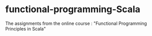functional-programming-Scala
============================

The assignments from the online course : "Functional Programming Principles in Scala" 

